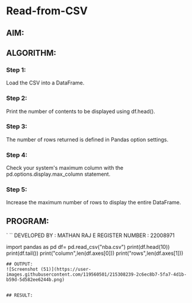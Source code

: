# Read-from-CSV

## AIM:

## ALGORITHM:
### Step 1:
Load the CSV into a DataFrame.

### Step 2:
Print the number of contents to be displayed using df.head().

### Step 3:
The number of rows returned is defined in Pandas option settings.

### Step 4:
Check your system's maximum column with the pd.options.display.max_column statement.

### Step 5:
Increase the maximum number of rows to display the entire DataFrame.

## PROGRAM:
`
``
DEVELOPED BY : MATHAN RAJ E
REGISTER NUMBER : 22008971

import pandas as pd
df= pd.read_csv("nba.csv")
print(df.head(10))
print(df.tail())
print("column",len(df.axes[0]))
print("rows",len(df.axes[1]))
```
## OUTPUT:
![Screenshot (51)](https://user-images.githubusercontent.com/119560501/215308239-2c6ec8b7-5fa7-4d1b-b59d-5d582ee6244b.png)


## RESULT:
